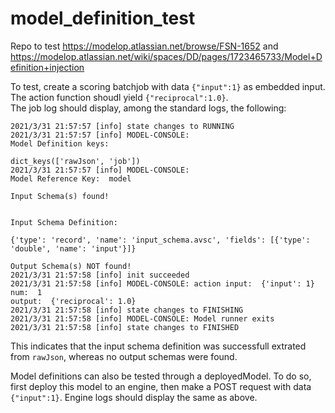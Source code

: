# model_definition_test
Repo to test https://modelop.atlassian.net/browse/FSN-1652 and https://modelop.atlassian.net/wiki/spaces/DD/pages/1723465733/Model+Definition+injection


To test, create a scoring batchjob with data `{"input":1}` as embedded input. The action function shoudl yield `{"reciprocal":1.0}`.\
The job log should display, among the standard logs, the following:

```
2021/3/31 21:57:57 [info] state changes to RUNNING
2021/3/31 21:57:57 [info] MODEL-CONSOLE: 
Model Definition keys: 

dict_keys(['rawJson', 'job'])
2021/3/31 21:57:57 [info] MODEL-CONSOLE: 
Model Reference Key:  model

Input Schema(s) found!


Input Schema Definition: 

{'type': 'record', 'name': 'input_schema.avsc', 'fields': [{'type': 'double', 'name': 'input'}]}

Output Schema(s) NOT found!
2021/3/31 21:57:58 [info] init succeeded
2021/3/31 21:57:58 [info] MODEL-CONSOLE: action input:  {'input': 1}
num:  1
output:  {'reciprocal': 1.0}
2021/3/31 21:57:58 [info] state changes to FINISHING
2021/3/31 21:57:58 [info] MODEL-CONSOLE: Model runner exits
2021/3/31 21:57:58 [info] state changes to FINISHED
```

This indicates that the input schema definition was successfull extrated from `rawJson`, whereas no output schemas were found.


Model definitions can also be tested through a deployedModel. To do so, first deploy this model to an engine, then make a POST request with data `{"input":1}`. Engine logs should display the same as above.
